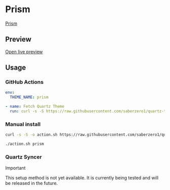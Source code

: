 # Prism

[Prism](https://github.com/damiankorcz)

## Preview

[Open live preview](https://quartz-themes.github.io/prism/)

## Usage

### GitHub Actions

```yaml
env:
  THEME_NAME: prism
```

```yaml
- name: Fetch Quartz Theme
  run: curl -s -S https://raw.githubusercontent.com/saberzero1/quartz-themes/master/action.sh | bash -s -- $THEME_NAME
```

### Manual install

```bash
curl -s -S -o action.sh https://raw.githubusercontent.com/saberzero1/quartz-themes/master/action.sh

./action.sh prism
```

### Quartz Syncer

> [!IMPORTANT]
> This setup method is not yet available. It is currently being tested and will be released in the future.
